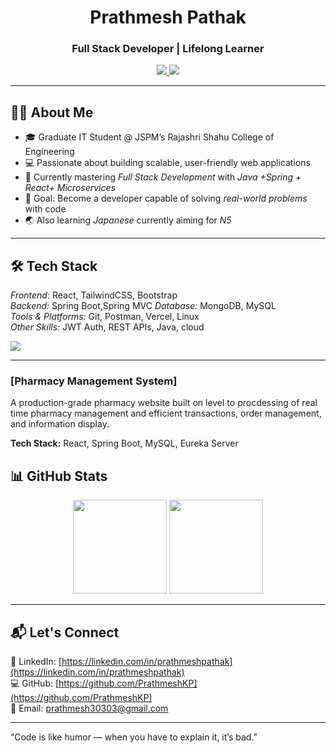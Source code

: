 <h1 align="center">Prathmesh Pathak</h1>
<h3 align="center">Full Stack Developer | Lifelong Learner</h3>

<p align="center">
  <a href="https://linkedin.com/in/prathmeshpathak">
    <img src="https://img.shields.io/badge/LinkedIn-PrathmeshPathak-blue?style=for-the-badge&logo=linkedin" />
  </a>
  <a href="https://github.com/PrathmeshKP">
    <img src="https://img.shields.io/badge/GitHub-PrathmeshKP-black?style=for-the-badge&logo=github" />
  </a>
</p>

---

## 👨‍💻 About Me  
- 🎓 Graduate IT Student @ JSPM’s Rajashri Shahu College of Engineering  
- 💻 Passionate about building scalable, user-friendly web applications  
- 🌱 Currently mastering *Full Stack Development* with *Java +Spring + React+ Microservices*  
- 🎯 Goal: Become a developer capable of solving *real-world problems* with code  
- 🌏 Also learning *Japanese* currently aiming for *N5*  

---

## 🛠 Tech Stack  
*Frontend:* React, TailwindCSS, Bootstrap  
*Backend:* Spring Boot,Spring MVC
*Database:* MongoDB, MySQL  
*Tools & Platforms:* Git, Postman, Vercel, Linux  
*Other Skills:* JWT Auth, REST APIs, Java, cloud

<p align="left">
  <img src="https://skillicons.dev/icons?i=react,tailwindcss,bootstrap,spring,mongodb,mysql,java,C++,git,postman" />

</p>

---


### [Pharmacy Management System] 
A production-grade pharmacy website built on level to procdessing of real time pharmacy management and efficient transactions, order management, and information display.  

**Tech Stack:** React, Spring Boot, MySQL, Eureka Server


## 📊 GitHub Stats  
<p align="center">
  <img src="https://github-readme-stats.vercel.app/api?username=PrathmeshKP&show_icons=true&theme=react" height="150" />
  <img src="https://github-readme-stats.vercel.app/api/top-langs/?username=PrathmeshKP&layout=compact&theme=react" height="150" />
</p>

---

## 📬 Let's Connect  
💼 LinkedIn: [https://linkedin.com/in/prathmeshpathak](https://linkedin.com/in/prathmeshpathak)  
💻 GitHub: [https://github.com/PrathmeshKP](https://github.com/PrathmeshKP)  
📧 Email: prathmesh30303@gmail.com

---
 “Code is like humor — when you have to explain it, it’s bad.”
